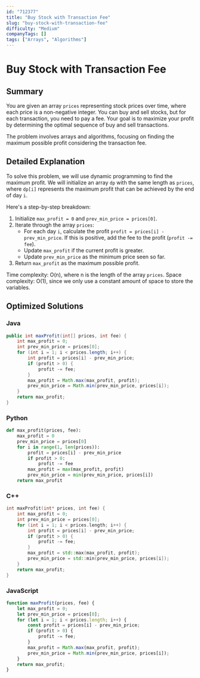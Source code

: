```yaml
---
id: "712377"
title: "Buy Stock with Transaction Fee"
slug: "buy-stock-with-transaction-fee"
difficulty: "Medium"
companyTags: []
tags: ["Arrays", "Algorithms"]
---
```


**Buy Stock with Transaction Fee**
======================================================

## Summary
You are given an array `prices` representing stock prices over time, where each price is a non-negative integer. You can buy and sell stocks, but for each transaction, you need to pay a fee. Your goal is to maximize your profit by determining the optimal sequence of buy and sell transactions.

The problem involves arrays and algorithms, focusing on finding the maximum possible profit considering the transaction fee.

## Detailed Explanation
To solve this problem, we will use dynamic programming to find the maximum profit. We will initialize an array `dp` with the same length as `prices`, where `dp[i]` represents the maximum profit that can be achieved by the end of day `i`.

Here's a step-by-step breakdown:

1. Initialize `max_profit = 0` and `prev_min_price = prices[0]`.
2. Iterate through the array `prices`:
   - For each day `i`, calculate the profit `profit = prices[i] - prev_min_price`. If this is positive, add the fee to the profit (`profit -= fee`).
   - Update `max_profit` if the current profit is greater.
   - Update `prev_min_price` as the minimum price seen so far.
3. Return `max_profit` as the maximum possible profit.

Time complexity: O(n), where n is the length of the array `prices`.
Space complexity: O(1), since we only use a constant amount of space to store the variables.

## Optimized Solutions
### Java
```java
public int maxProfit(int[] prices, int fee) {
    int max_profit = 0;
    int prev_min_price = prices[0];
    for (int i = 1; i < prices.length; i++) {
        int profit = prices[i] - prev_min_price;
        if (profit > 0) {
            profit -= fee;
        }
        max_profit = Math.max(max_profit, profit);
        prev_min_price = Math.min(prev_min_price, prices[i]);
    }
    return max_profit;
}
```

### Python
```python
def max_profit(prices, fee):
    max_profit = 0
    prev_min_price = prices[0]
    for i in range(1, len(prices)):
        profit = prices[i] - prev_min_price
        if profit > 0:
            profit -= fee
        max_profit = max(max_profit, profit)
        prev_min_price = min(prev_min_price, prices[i])
    return max_profit
```

### C++
```cpp
int maxProfit(int* prices, int fee) {
    int max_profit = 0;
    int prev_min_price = prices[0];
    for (int i = 1; i < prices.length; i++) {
        int profit = prices[i] - prev_min_price;
        if (profit > 0) {
            profit -= fee;
        }
        max_profit = std::max(max_profit, profit);
        prev_min_price = std::min(prev_min_price, prices[i]);
    }
    return max_profit;
}
```

### JavaScript
```javascript
function maxProfit(prices, fee) {
    let max_profit = 0;
    let prev_min_price = prices[0];
    for (let i = 1; i < prices.length; i++) {
        const profit = prices[i] - prev_min_price;
        if (profit > 0) {
            profit -= fee;
        }
        max_profit = Math.max(max_profit, profit);
        prev_min_price = Math.min(prev_min_price, prices[i]);
    }
    return max_profit;
}
```